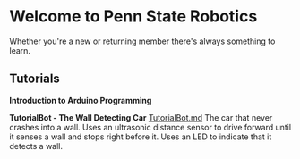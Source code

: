 # Welcome to Penn State Robotics


Whether you're a new or returning member there's always something to learn.

## Tutorials
**Introduction to Arduino Programming**

**TutorialBot - The Wall Detecting Car**
[TutorialBot.md](https://github.com/Penn-State-Robotics-Club/tutorials/blob/master/TutorialBot.md)
The car that never crashes into a wall. Uses an ultrasonic distance sensor to drive forward until it senses a wall and stops right before it. Uses an LED to indicate that it detects a wall.



<!--stackedit_data:
eyJoaXN0b3J5IjpbMTU0ODEzOTk2MSwtMTQwNTQ5NzEzOF19
-->
